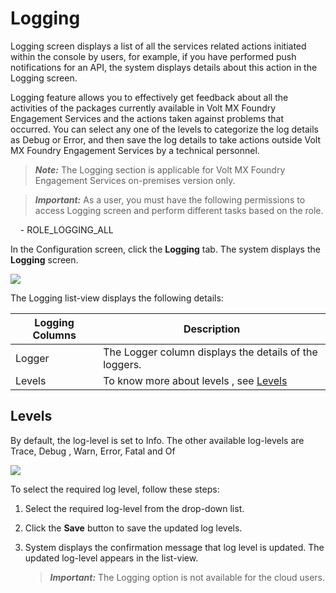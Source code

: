                              


Logging
=======

Logging screen displays a list of all the services related actions initiated within the console by users, for example, if you have performed push notifications for an API, the system displays details about this action in the Logging screen.

Logging feature allows you to effectively get feedback about all the activities of the packages currently available in Volt MX Foundry Engagement Services and the actions taken against problems that occurred. You can select any one of the levels to categorize the log details as Debug or Error, and then save the log details to take actions outside Volt MX Foundry Engagement Services by a technical personnel.

> **_Note:_** The Logging section is applicable for Volt MX Foundry Engagement Services on-premises version only.

> **_Important:_** As a user, you must have the following permissions to access Logging screen and perform different tasks based on the role.  
  
    - ROLE\_LOGGING\_ALL

In the Configuration screen, click the **Logging** tab. The system displays the **Logging** screen.

![](../Resources/Images/Settings/Configuration/auditrail/logging_637x317.png)

The Logging list-view displays the following details:

  
| Logging Columns | Description |
| --- | --- |
| Logger | The Logger column displays the details of the loggers. |
| Levels | To know more about levels , see [Levels](#levels) |

Levels
------

By default, the log-level is set to Info. The other available log-levels are Trace, Debug , Warn, Error, Fatal and Of

![](../Resources/Images/Settings/Configuration/auditrail/loglevels_637x115.png)

To select the required log level, follow these steps:

1.  Select the required log-level from the drop-down list.
2.  Click the **Save** button to save the updated log levels.
3.  System displays the confirmation message that log level is updated. The updated log-level appears in the list-view.
    
    > **_Important:_** The Logging option is not available for the cloud users.
